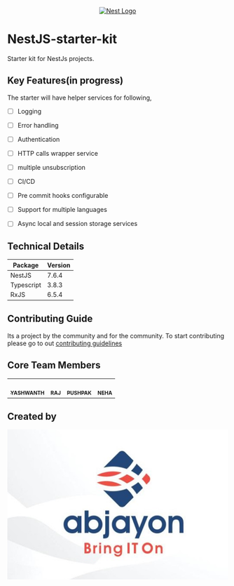 <p align="center">
  <a href="http://nestjs.com/" target="blank"><img src="https://nestjs.com/img/logo_text.svg" width="320" alt="Nest Logo" /></a>
</p>


# NestJS-starter-kit
Starter kit for NestJs projects.


## Key Features(in progress)

The starter will have helper services for following,

- [ ] Logging
- [ ] Error handling
- [ ] Authentication
- [ ] HTTP calls wrapper service
- [ ] multiple unsubscription
- [ ] CI/CD
- [ ] Pre commit hooks configurable
- [ ] Support for multiple languages
- [ ] Async local and session storage services


## Technical Details

Package | Version
------- | -------------
NestJS | 7.6.4
Typescript | 3.8.3
RxJS | 6.5.4


## Contributing Guide

Its a project by the community and for the community. To start contributing please go to out [contributing guidelines](./CONTRIBUTING.md)

## Core Team Members

<table>
  <tr>
    <td align="center"><a href="https://github.com/yashwanth-yenugu">
      <img src="https://avatars0.githubusercontent.com/u/25984440?s=96&v=4" width="100px;" alt=""/>
      <br /><sub><b>YASHWANTH</b></sub></a>
    </td>
     <td align="center"><a href="https://github.com/singhrajkr">
      <img src="https://avatars1.githubusercontent.com/u/9405134?s=400&u=20920812bcbc74c595330532b130b26c42378c99&v=4" width="100px;" alt=""/>
      <br /><sub><b>RAJ</b></sub></a>
    </td>
    <td align="center"><a href="https://github.com/pushpak-git">
      <img src="https://avatars0.githubusercontent.com/u/31220830?s=460&u=0390f9ff73dd1485779766694f1c6623be9fe0c2&v=4" width="100px;" alt=""/>
      <br /><sub><b>PUSHPAK</b></sub></a>
    </td>
    <td align="center"><a href="https://github.com/nehasingh30">
      <img src="https://avatars3.githubusercontent.com/u/52376500?s=400&v=4" width="100px;" alt=""/>
      <br /><sub><b>NEHA</b></sub></a>
    </td>
  </tr>
</table>



## Created by

![abjayon](https://github.com/Abjayon-Consultancy-Pvt-Ltd/oss-readme-documentation-guide/blob/master/assets/abjayon1.jpg)
